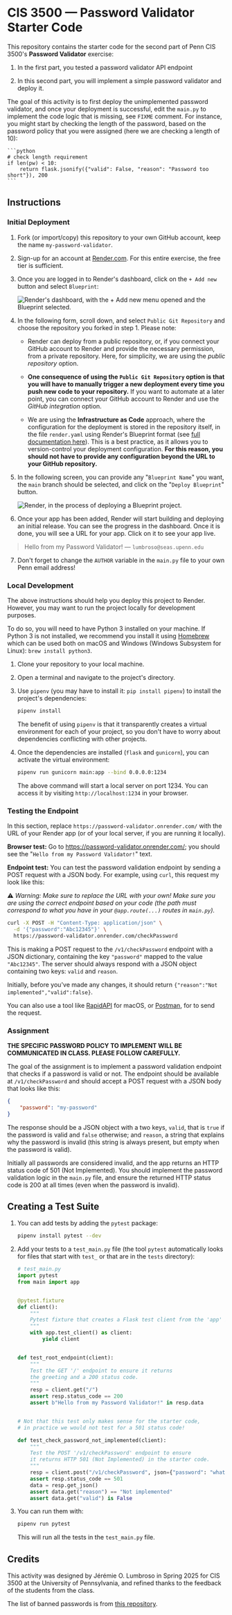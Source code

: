 # CIS 3500 — Password Validator Starter Code

This repository contains the starter code for the second part of Penn CIS 3500's **Password Validator** exercise:

1. In the first part, you tested a password validator API endpoint

2. In this second part, you will implement a simple password validator and deploy it.

The goal of this activity is to first deploy the unimplemented password validator, and once your deployment is successful, edit the `main.py` to implement the code logic that is missing, see `FIXME` comment. For instance, you might start by checking the length of the password, based on the password policy that you were assigned (here we are checking a length of 10):

    ```python
    # check length requirement
    if len(pw) < 10:
        return flask.jsonify({"valid": False, "reason": "Password too short"}), 200
    ```

## Instructions

### Initial Deployment

1. Fork (or import/copy) this repository to your own GitHub account, keep the name `my-password-validator`.

2. Sign-up for an account at [Render.com](https://www.render.com/). For this entire exercise, the free tier is sufficient.

3. Once you are logged in to Render's dashboard, click on the `+ Add new` button and select `Blueprint`:

    ![Render's dashboard, with the `+ Add new` menu opened and the `Blueprint` selected.](https://togetherwe.dev/tutorials/render-dashboard.png)

4. In the following form, scroll down, and select `Public Git Repository` and choose the repository you forked in step 1. Please note:

    - Render can deploy from a public repository, or, if you connect your GitHub account to Render and provide the necessary permission, from a private repository. Here, for simplicity, we are using the _public repository_ option.

    - **One consequence of using the `Public Git Repository` option is that you will have to manually trigger a new deployment every time you push new code to your repository.** If you want to automate at a later point, you can connect your GitHub account to Render and use the _GitHub integration_ option.

    - We are using the **Infrastructure as Code** approach, where the configuration for the deployment is stored in the repository itself, in the file `render.yaml` using Render's Blueprint format (see [full documentation here](https://render.com/docs/blueprint-spec)). This is a best practice, as it allows you to version-control your deployment configuration. **For this reason, you should not have to provide any configuration beyond the URL to your GitHub repository.**

5. In the following screen, you can provide any "`Blueprint Name`" you want, the `main` branch should be selected, and click on the "`Deploy Blueprint`" button.

    ![Render, in the process of deploying a Blueprint project.](https://togetherwe.dev/tutorials/render-my-password-validator-deploy.png)

6. Once your app has been added, Render will start building and deploying an initial release. You can see the progress in the dashboard. Once it is done, you will see a URL for your app. Click on it to see your app live.

> Hello from my Password Validator! — `lumbroso@seas.upenn.edu`

7. Don't forget to change the `AUTHOR` variable in the `main.py` file to your own Penn email address!

### Local Development

The above instructions should help you deploy this project to Render. However, you may want to run the project locally for development purposes.

To do so, you will need to have Python 3 installed on your machine. If Python 3 is not installed, we recommend you install it using [Homebrew](https://brew.sh/) which can be used both on macOS and Windows (Windows Subsystem for Linux): `brew install python3`.

1. Clone your repository to your local machine.

2. Open a terminal and navigate to the project's directory.

3. Use `pipenv` (you may have to install it: `pip install pipenv`) to install the project's dependencies:

    ```bash
    pipenv install
    ```

    The benefit of using `pipenv` is that it transparently creates a virtual environment for each of your project, so you don't have to worry about dependencies conflicting with other projects.

4. Once the dependencies are installed (`flask` and `gunicorn`), you can activate the virtual environment:

    ```bash
    pipenv run gunicorn main:app --bind 0.0.0.0:1234
    ```

    The above command will start a local server on port 1234. You can access it by visiting `http://localhost:1234` in your browser.


### Testing the Endpoint

In this section, replace `https://password-validator.onrender.com/` with the URL of your Render app (or of your local server, if you are running it locally).

**Browser test:** Go to https://password-validator.onrender.com/; you should see the "`Hello from my Password Validator!`" text.

**Endpoint test:** You can test the password validation endpoint by sending a POST request with a JSON body. For example, using `curl`, this request my look like this:

⚠️ _Warning: Make sure to replace the URL with your own! Make sure you are using the correct endpoint based on your code (the path must correspond to what you have in your `@app.route(...)` routes in `main.py`)._

```bash
curl -X POST -H "Content-Type: application/json" \
  -d '{"password":"Abc12345"}' \
  https://password-validator.onrender.com/checkPassword
```

This is making a POST request to the `/v1/checkPassword` endpoint with a JSON dictionary, containing the key `"password"` mapped to the value `"Abc12345"`. The server should always respond with a JSON object containing two keys: `valid` and `reason`.

Initially, before you've made any changes, it should return `{"reason":"Not implemented","valid":false}`.

You can also use a tool like [RapidAPI](https://paw.cloud/) for macOS, or [Postman](https://www.postman.com/), for  to send the request.


### Assignment

**THE SPECIFIC PASSWORD POLICY TO IMPLEMENT WILL BE COMMUNICATED IN CLASS. PLEASE FOLLOW CAREFULLY.**

The goal of the assignment is to implement a password validation endpoint that checks if a password is valid or not. The endpoint should be available at `/v1/checkPassword` and should accept a POST request with a JSON body that looks like this:

```json
{
    "password": "my-password"
}
```

The response should be a JSON object with a two keys, `valid`, that is `true` if the password is valid and `false` otherwise; and `reason`, a string that explains why the password is invalid (this string is always present, but empty when the password is valid).

Initially all passwords are considered invalid, and the app returns an HTTP status code of 501 (Not Implemented). You should implement the password validation logic in the `main.py` file, and ensure the returned HTTP status code is 200 at all times (even when the password is invalid).

## Creating a Test Suite

1. You can add tests by adding the `pytest` package:

    ```bash
    pipenv install pytest --dev
    ```

2. Add your tests to a `test_main.py` file (the tool `pytest` automatically looks for files that start with `test_` or that are in the `tests` directory):

    ```python
    # test_main.py
    import pytest
    from main import app


    @pytest.fixture
    def client():
        """
        Pytest fixture that creates a Flask test client from the 'app' in main.py.
        """
        with app.test_client() as client:
            yield client


    def test_root_endpoint(client):
        """
        Test the GET '/' endpoint to ensure it returns
        the greeting and a 200 status code.
        """
        resp = client.get("/")
        assert resp.status_code == 200
        assert b"Hello from my Password Validator!" in resp.data


    # Not that this test only makes sense for the starter code,
    # in practice we would not test for a 501 status code!

    def test_check_password_not_implemented(client):
        """
        Test the POST '/v1/checkPassword' endpoint to ensure
        it returns HTTP 501 (Not Implemented) in the starter code.
        """
        resp = client.post("/v1/checkPassword", json={"password": "whatever"})
        assert resp.status_code == 501
        data = resp.get_json()
        assert data.get("reason") == "Not implemented"
        assert data.get("valid") is False
    ```

3. You can run them with:

    ```bash
    pipenv run pytest
    ```

    This will run all the tests in the `test_main.py` file.


## Credits

This activity was designed by Jérémie O. Lumbroso in Spring 2025 for CIS 3500 at the University of Pennsylvania, and refined thanks to the feedback of the students from the class.

The list of banned passwords is from [this repository](https://github.com/danielmiessler/SecLists/blob/master/Passwords/Common-Credentials/10-million-password-list-top-1000.txt).
